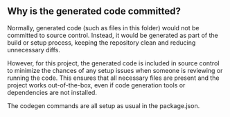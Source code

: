 ## Why is the generated code committed?

Normally, generated code (such as files in this folder) would not be committed to source control. Instead, it would be generated as part of the build or setup process, keeping the repository clean and reducing unnecessary diffs.

However, for this project, the generated code is included in source control to minimize the chances of any setup issues when someone is reviewing or running the code. This ensures that all necessary files are present and the project works out-of-the-box, even if code generation tools or dependencies are not installed.

The codegen commands are all setup as usual in the package.json.
